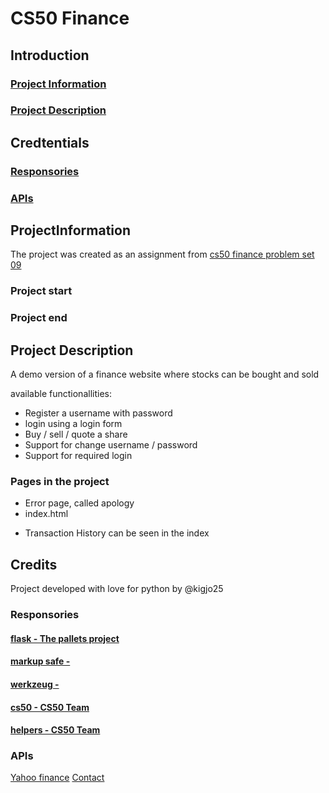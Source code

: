# CS50 Finance

##  Introduction
### [Project Information](#ProjectInformation)<br>
### [Project Description](#ProjecDescription)<br>

##  Credtentials
### [Responsories](#Responsories)<br>
### [APIs](#APIs)

##  ProjectInformation

The project was created as an assignment from [cs50 finance problem set 09](https://cs50.harvard.edu/x/2024/weeks/9/)

### Project start


### Project end


##  Project Description

A demo version of a finance website where stocks can be bought and sold

available functionallities:

-   Register a username with password
-   login using a login form
-   Buy / sell / quote a share
-   Support for change username / password
-   Support for required login

### Pages in the project

-   Error page, called apology
-   index.html
*   Transaction History can be seen in the index




## Credits

Project developed with love for python by @kigjo25<br>

###  Responsories

#### [flask - The pallets project](https://pypi.org/project/argparse/)
#### [markup safe - ](https://pypi.org/project/pythonping/)
#### [werkzeug -  ](https://requests.readthedocs.io/en/latest/)
#### [cs50 - CS50 Team](https://docs.python.org/3/library/sys.html)
#### [helpers - CS50 Team](https://docs.python.org/3/library/sys.html)

###  APIs
[Yahoo finance](https://finance.yahoo.com/)
[Contact](https://github.com/krigjo25/contactinformation)
